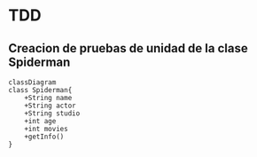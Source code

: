 # TDD

## Creacion de pruebas de unidad de la clase Spiderman

```mermaid
classDiagram
class Spiderman{
    +String name
    +String actor
    +String studio
    +int age
    +int movies
    +getInfo()
}
```
